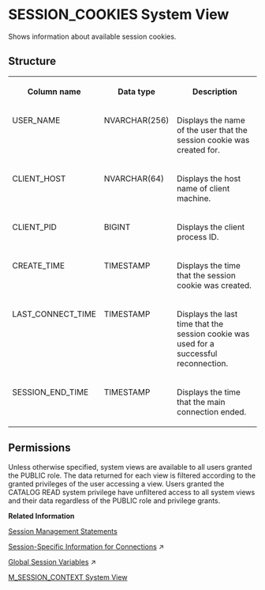 <!-- loio20cf856975191014899998454833ff7c -->

# SESSION\_COOKIES System View

Shows information about available session cookies.



<a name="loio20cf856975191014899998454833ff7c___s_e_s_s_i_o_n__c_o_o_k_i_e_s_1struct_SESSION_COOKIES"/>

## Structure


<table>
<tr>
<th valign="top">

Column name

</th>
<th valign="top">

Data type

</th>
<th valign="top">

Description

</th>
</tr>
<tr>
<td valign="top">

USER\_NAME

</td>
<td valign="top">

NVARCHAR\(256\)

</td>
<td valign="top">

Displays the name of the user that the session cookie was created for.

</td>
</tr>
<tr>
<td valign="top">

CLIENT\_HOST

</td>
<td valign="top">

NVARCHAR\(64\)

</td>
<td valign="top">

Displays the host name of client machine.

</td>
</tr>
<tr>
<td valign="top">

CLIENT\_PID

</td>
<td valign="top">

BIGINT

</td>
<td valign="top">

Displays the client process ID.

</td>
</tr>
<tr>
<td valign="top">

CREATE\_TIME

</td>
<td valign="top">

TIMESTAMP

</td>
<td valign="top">

Displays the time that the session cookie was created.

</td>
</tr>
<tr>
<td valign="top">

LAST\_CONNECT\_TIME

</td>
<td valign="top">

TIMESTAMP

</td>
<td valign="top">

Displays the last time that the session cookie was used for a successful reconnection.

</td>
</tr>
<tr>
<td valign="top">

SESSION\_END\_TIME

</td>
<td valign="top">

TIMESTAMP

</td>
<td valign="top">

Displays the time that the main connection ended.

</td>
</tr>
</table>



<a name="loio20cf856975191014899998454833ff7c__section_ex3_3sz_2zb"/>

## Permissions

Unless otherwise specified, system views are available to all users granted the PUBLIC role. The data returned for each view is filtered according to the granted privileges of the user accessing a view. Users granted the CATALOG READ system privilege have unfiltered access to all system views and their data regardless of the PUBLIC role and privilege grants.

**Related Information**  


[Session Management Statements](../../010-SQL-Reference/012-SQL-Statements/session-management-statements-20a27b0.md "The following SQL statements manage database sessions.")

[Session-Specific Information for Connections](https://help.sap.com/viewer/477aa413a36c4a95878460696fcc8896/2024_1_QRC/en-US/d80b8d7ddf944f55801a534b3ce036e3.html "Set session-specific client information on SAP HANA remote source connections.") :arrow_upper_right:

[Global Session Variables](https://help.sap.com/viewer/d1cb63c8dd8e4c35a0f18aef632687f0/2024_1_QRC/en-US/aaef0b96852a4e1d9ce2570bbb1493c9.html "") :arrow_upper_right:

[M\_SESSION\_CONTEXT System View](../022-Monitoring-Views/m-session-context-system-view-20c50b7.md "Displays the session variables set for each connection.")


